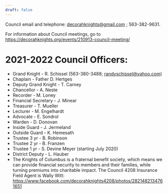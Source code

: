 ```yaml
---
draft: false
---
```


Council email and telephone: decorahknights@gmail.com ; 563-382-9631. 

For information about Council meetings, go to https://decorahknights.org/events/210913-council-meeting/

# 2021-2022 Council Officers:
- Grand Knight - R. Schissel (563-380-3488; randyschissel@yahoo.com)
- Chaplain - Father D. Hertges
- Deputy Grand Knight - T. Carney
- Chancellor - A. Neste
- Recorder - M. Loney
- Financial Secretary - J. Minear
- Treasurer - T. Mueller
- Lecturer - M. Engelhardt
- Advocate - E. Sondrol
- Warden - D. Donovan
- Inside Guard - J. Jermeland
- Outside Guard - K. Hemesath
- Trustee 3 yr - B. Robinson
- Trustee 2 yr - B. Franzen
- Trustee 1 yr - S. Devine Meyer (starting July 2020)
- District Deputy - L. Hauber 
- The Knights of Columbus is a fraternal benefit society, which means we can provide financial security to members and their families, while turning premiums into charitable impact. The Council 4208 Insurance Field Agent is Wally Witt: https://www.facebook.com/decorahknights4208/photos/2821482134761651
